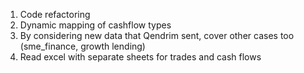 1. Code refactoring
2. Dynamic mapping of cashflow types
3. By considering new data that Qendrim sent, cover other cases too (sme_finance, growth lending)
4. Read excel with separate sheets for trades and cash flows
